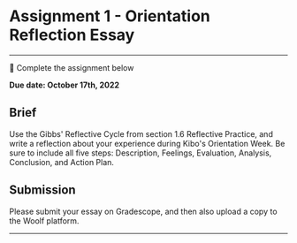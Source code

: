 # Assignment 1 - Orientation Reflection Essay
---

<aside>


📝 Complete the assignment below

</aside>

**Due date: October 17th, 2022**

## Brief

Use the Gibbs' Reflective Cycle from section 1.6 Reflective Practice, and write a reflection about your experience during Kibo's Orientation Week. Be sure to include all five steps: Description, Feelings, Evaluation, Analysis, Conclusion, and Action Plan.

<!--
This week's assignment will require you to use the self-directed learning process to learn about a topic that interests you, and reflect on your experience.

To complete the assignment you will need to do the following tasks:

1. **Task 1: Determine Your Learning Goal**
    1. The overall topic of your self-directed learning assignment will be the programming language, Python.
    2. Your first task is to **determine 1 thing that you would like to learn about Python.**
2. **Task 2: Create Your SDL Plan**
    1. Now that you have your learning goal, you will need to put together a plan for how you will accomplish that goal over the course of 1 week learning period. In your plan be sure to include how you will assess whether you have achieved your learning goal.
3. **Task 3: Implement Your SDL Plan**
    1. Now that you have your plan in place, you will need to implement your plan so that you can achieve your learning goal. Once you have implemented your plan you will need to evaluate how well you have achieved your learning goal.
4. **Task 4: Reflect on Your Learning**
    1. Use one of the reflective practice frameworks presented in [**Section 1.5**](/optimizing-your-learning/how-to-get-anything-you-want-in-life/reflective-practice.md) to write a reflection on your experience of self-directed learning.

## Resources

[Self-Directed Learning Plan [TBA]](/optimizing-your-learning/how-to-get-anything-you-want-in-life/assignment-1-individual-sdl/self-directed-learning-plan-tba.md)

-->

## Submission

Please submit your essay on Gradescope, and then also upload a copy to the Woolf platform.

---
